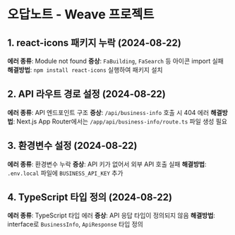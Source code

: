 # 오답노트 - Weave 프로젝트

## 1. react-icons 패키지 누락 (2024-08-22)
**에러 종류**: Module not found 
**증상**: `FaBuilding`, `FaSearch` 등 아이콘 import 실패
**해결방법**: `npm install react-icons` 실행하여 패키지 설치

## 2. API 라우트 경로 설정 (2024-08-22)
**에러 종류**: API 엔드포인트 구조
**증상**: `/api/business-info` 호출 시 404 에러
**해결방법**: Next.js App Router에서는 `/app/api/business-info/route.ts` 파일 생성 필요

## 3. 환경변수 설정 (2024-08-22)
**에러 종류**: 환경변수 누락
**증상**: API 키가 없어서 외부 API 호출 실패
**해결방법**: `.env.local` 파일에 `BUSINESS_API_KEY` 추가

## 4. TypeScript 타입 정의 (2024-08-22)
**에러 종류**: TypeScript 타입 에러
**증상**: API 응답 타입이 정의되지 않음
**해결방법**: interface로 `BusinessInfo`, `ApiResponse` 타입 정의